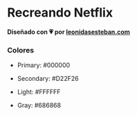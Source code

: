 # Recreando Netflix

**Diseñado con 💗 por [leonidasesteban.com](https://leonidasesteban.com/)**

### Colores

<!-- Negro -->
- Primary: #000000
<!-- Rojo -->
- Secondary: #D22F26
<!-- Blanco -->
- Light: #FFFFFF
<!-- Gris -->
- Gray: #686868
